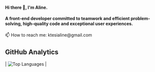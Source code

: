 <h4 align="left">Hi there 👋, I'm Aline.</h4>
<h4 align="left">A front-end developer committed to teamwork and efficient problem-solving, high-quality code and exceptional user experiences.</h4>
 📫 How to reach me: ktesialine@gmail.com

## GitHub Analytics
 | ![Top Languages](https://github-readme-stats.vercel.app/api/top-langs/?username=mutesialine&layout=compact&theme=dark) |




